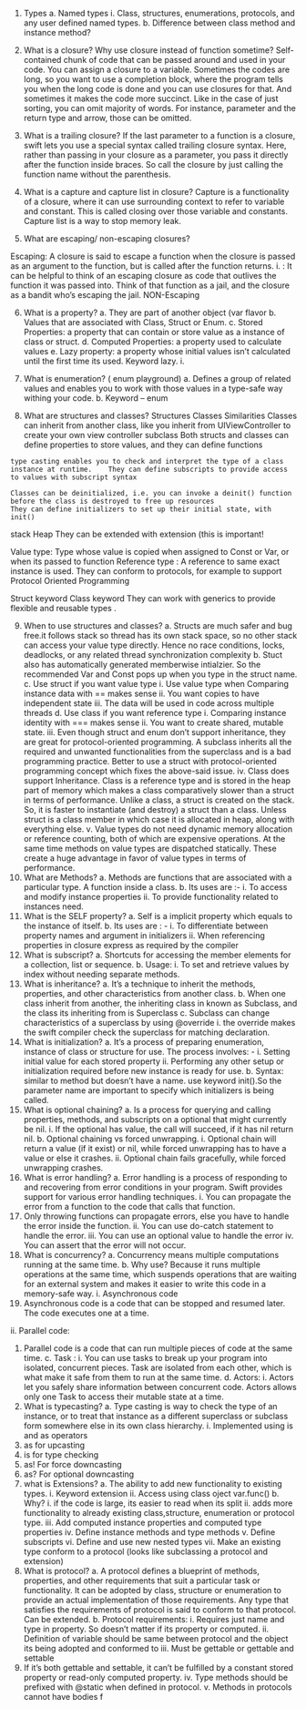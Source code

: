 
1.    Types
a.    Named types
i.    Class, structures, enumerations, protocols, and any user defined named types.
b.    Difference between class method and instance method?

2.    What is a closure? Why use closure instead of function sometime?
Self-contained chunk of code that can be passed around and used in your code. You can assign a closure to a variable. Sometimes the codes are long, so you want to use a completion block, where the program tells you when the long code is done and you can use closures for that. And sometimes it makes the code more succinct. Like in the case of just sorting, you can omit majority of words. For instance, parameter and the return type and arrow, those can be omitted.

3.    What is a trailing closure?
If the last parameter to a function is a closure, swift lets you use a special syntax called trailing closure syntax. Here, rather than passing in your closure as a parameter, you pass it directly after the function inside braces.
So call the closure by just calling the function name without the parenthesis.

4.    What is a capture and capture list in closure?
Capture is a functionality of a closure, where it can use surrounding context to refer to variable and constant. This is called closing over those variable and constants.
Capture list is  a way to stop memory leak.

5.    What are escaping/ non-escaping closures?

Escaping: A closure is said to escape a function when the closure is passed as an argument to the function, but is called after the function returns.
i.    : It can be helpful to think of an escaping closure as code that outlives the function it was passed into. Think of that function as a jail, and the closure as a bandit who’s escaping the jail.
NON-Escaping

6.    What is a property?
a.    They are part of another object  (var flavor 
b.    Values that are associated with Class, Struct or Enum.
c.    Stored Properties:  a property that can contain or store value as a instance of  
                                              class or struct.
d.    Computed Properties: a property used to calculate values
e.    Lazy property:  a property whose initial values isn’t calculated until the first time    its used. Keyword lazy.
i.    
7.    What is enumeration? ( enum playground)
a.    Defines a group of related values and enables you to work with those values in a type-safe way withing your code.
b.    Keyword – enum 



8.    What are structures and classes?
Structures    Classes    Similarities
    Classes can inherit from another class, like you inherit from UIViewController to create your own view controller subclass
    Both structs and classes can define properties to store values, and they can define functions

    type casting enables you to check and interpret the type of a class instance at runtime.    They can define subscripts to provide access to values with subscript syntax

    Classes can be deinitialized, i.e. you can invoke a deinit() function before the class is destroyed to free up resources
    They can define initializers to set up their initial state, with init()

stack    Heap    They can be extended with extension (this is important!

 Value type:
Type whose value is copied when assigned to Const or Var, or when its passed to function    Reference type :
A reference to same exact instance is used.    They can conform to protocols, for example to support Protocol Oriented Programming

Struct keyword    Class keyword    They can work with generics to provide flexible and reusable types
.








9.    When to use structures and classes?
a.    Structs are much safer and bug free.it follows stack so thread has its own stack space, so no other stack can access your value type directly. Hence no race conditions, locks, deadlocks, or any related thread synchronization complexity
b.    Stuct also has automatically generated memberwise intialzier. So the recommended Var and Const pops up when you type in the struct name.
c.    Use struct if you want value type 
i.    Use value type when Comparing instance data with == makes sense
ii.    You want copies to have independent state
iii.    The data will be used in code across multiple threads
d.    Use class if you want reference type
i.    Comparing instance identity with === makes sense
ii.    You want to create shared, mutable state.
iii.    Even though struct and enum don’t support inheritance, they are great for protocol-oriented programming. A subclass inherits all the required and unwanted functionalities from the superclass and is a bad programming practice. Better to use a struct with protocol-oriented programming concept which fixes the above-said issue.
iv.    Class does support Inheritance. Class is a reference type and is stored in the heap part of memory which makes a class comparatively slower than a struct in terms of performance. Unlike a class, a struct is created on the stack. So, it is faster to instantiate (and destroy) a struct than a class. Unless struct is a class member in which case it is allocated in heap, along with everything else.
v.    Value types do not need dynamic memory allocation or reference counting, both of which are expensive operations. At the same time methods on value types are dispatched statically. These create a huge advantage in favor of value types in terms of performance.
10.    What are Methods?
a.    Methods are functions that are associated with a particular type. A function inside a class.
b.    Its uses are :-
i.    To access and modify instance properties
ii.    To provide functionality related to instances need.
11.    What is the SELF property?
a.    Self is a implicit property which equals to the instance of itself.
b.    Its uses are : - 
i.    To differentiate between property names and argument in initializers
ii.    When referencing properties in closure express as required by the compiler
12.    What is subscript?
a.    Shortcuts for accessing the member elements for a collection, list or sequence.
b.    Usage:
i.    To set and retrieve values by index without needing separate methods.
13.    What is inheritance?
a.    It’s a technique to inherit the methods, properties, and other characteristics from another class.
b.    When one class inherit from another, the inheriting class in known as Subclass, and the class its inheriting from is Superclass
c.    Subclass can change characteristics of a superclass by using @override
i.    the override makes the swift compiler check the superclass for matching declaration.
14.    What is initialization?
a.    It’s a process of preparing enumeration, instance of class or structure for use. The process involves: -
i.    Setting initial value for each stored property
ii.    Performing any other setup or initialization required before new instance is ready for use.
b.    Syntax: similar to method but doesn’t have a name. use keyword init().So the parameter name are important to specify which initializers is being called.
15.    What is optional chaining?
a.    Is a process for querying and calling properties, methods, and subscripts on a optional that might currently be nil.
i.    If the optional has value, the call will succeed, if it has nil return nil.
b.    Optional chaining vs forced unwrapping.
i.    Optional chain will return a value (if it exist) or nil, while forced unwrapping has to have a value or else it crashes.
ii.    Optional chain fails gracefully, while forced unwrapping crashes.
16.    What is error handling?
a.    Error handling is a process of responding to and recovering from error conditions in your program. Swift provides support for various error handling techniques.
i.    You can propagate the error from a function to the code that calls that function.
1.    Only throwing functions can propagate errors, else you have to handle the error inside the function.
ii.    You can use do-catch statement to handle the error.
iii.    You can use an optional value to handle the error
iv.    You can assert that the error will not occur.
17.    What is concurrency?
a.    Concurrency means multiple computations running at the same time.
b.    Why use? Because it runs multiple operations at the same time, which suspends operations that are waiting for an external system and makes it easier to write this code in a memory-safe way.
i.    Asynchronous code
1.    Asynchronous code is a code that can be stopped and resumed later. The code executes one at a time.


ii.    Parallel code:
1.    Parallel code is a code that can run multiple pieces of code at the same time.
c.    Task :
i.    You can use tasks to break up your program into isolated, concurrent pieces. Task are isolated from each other, which is what make it safe from them to run at the same time.
d.    Actors:
i.    Actors let you safely share information between concurrent code. Actors allows only one Task to access their mutable state at a time.
18.    What is typecasting?
a.    Type casting is way to check the type of an instance, or to treat that instance as a different superclass or subclass form somewhere else in its own class hierarchy.
i.    Implemented using is and as operators
1.    as for upcasting 
2.    is for type checking
3.    as! For force downcasting 
4.    as? For optional downcasting
19.    what is Extensions?
a.    The ability to add new functionality to existing types.
i.    Keyword extension
ii.    Access using class oject var.func()
b.    Why?
i.    if the code is large, its easier to read when its split
ii.    adds more functionality to already existing class,structure, enumeration or protocol type.
iii.    Add computed instance properties and computed type properties
iv.    Define instance methods and type methods
v.    Define subscripts
vi.    Define and use new nested types
vii.    Make an existing type conform to a protocol (looks like subclassing a protocol and extension)
20.    What is protocol?
a.    A protocol defines a blueprint of methods, properties, and other requirements that suit a particular task or functionality. It can be adopted by class, structure or enumeration to provide an actual implementation of those requirements. Any type that satisfies the requirements of protocol is said to conform to that protocol. Can be extended.
b.    Protocol requirements:
i.    Requires just name and type in property. So doesn’t matter if its property or computed.
ii.    Definition of variable should be same between protocol and the object its being adopted and conformed to
iii.    Must be gettable or gettable and settable
1.    If it’s both gettable and settable, it can’t be fulfilled by a constant stored property or read-only computed property.
iv.    Type methods should be prefixed with @static when defined in protocol.
v.    Methods in protocols cannot have bodies f

